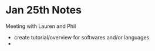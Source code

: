 # Jan 25th Notes
Meeting with Lauren and Phil
 - create tutorial/overview for softwares and/or languages
 - 